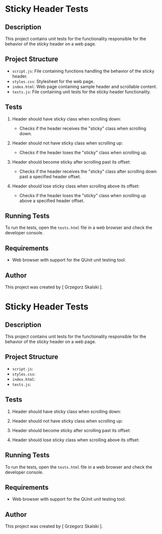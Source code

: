 # Sticky Header Tests

## Description

This project contains unit tests for the functionality responsible for the behavior of the sticky header on a web page.

## Project Structure

- `script.js`: File containing functions handling the behavior of the sticky header.
- `styles.css`: Stylesheet for the web page.
- `index.html`: Web page containing sample header and scrollable content.
- `tests.js`: File containing unit tests for the sticky header functionality.

## Tests

1. Header should have sticky class when scrolling down: 
    - Checks if the header receives the "sticky" class when scrolling down.

2. Header should not have sticky class when scrolling up: 
    - Checks if the header loses the "sticky" class when scrolling up.

3. Header should become sticky after scrolling past its offset: 
    - Checks if the header receives the "sticky" class after scrolling down past a specified header offset.

4. Header should lose sticky class when scrolling above its offset: 
    - Checks if the header loses the "sticky" class when scrolling up above a specified header offset.

## Running Tests

To run the tests, open the `tests.html` file in a web browser and check the developer console.

## Requirements

- Web browser with support for the QUnit unit testing tool.

## Author

This project was created by [ Grzegorz Skalski ].





# Sticky Header Tests

## Description

This project contains unit tests for the functionality responsible for the behavior of the sticky header on a web page.

## Project Structure

- `script.js`: 
- `styles.css`: 
- `index.html`: 
- `tests.js`: 

## Tests

1. Header should have sticky class when scrolling down: 

2. Header should not have sticky class when scrolling up: 

3. Header should become sticky after scrolling past its offset: 

4. Header should lose sticky class when scrolling above its offset: 

## Running Tests

To run the tests, open the `tests.html` file in a web browser and check the developer console.

## Requirements

- Web browser with support for the QUnit unit testing tool.

## Author

This project was created by [ Grzegorz Skalski ].